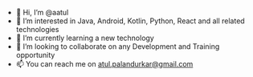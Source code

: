 - 👋 Hi, I’m @aatul
- 👀 I’m interested in Java, Android, Kotlin, Python, React and all related technologies
- 🌱 I’m currently learning a new technology
- 💞️ I’m looking to collaborate on any Development and Training opportunity
- 📫 You can reach me on atul.palandurkar@gmail.com

<!---
aatul/aatul is a ✨ special ✨ repository because its `README.md` (this file) appears on your GitHub profile.
You can click the Preview link to take a look at your changes.
--->
